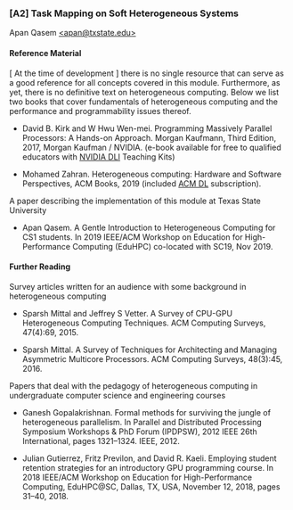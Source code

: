 ### [A2] Task Mapping on Soft Heterogeneous Systems 
Apan Qasem [\<apan@txstate.edu\>](apan@txstate.edu)

#### <a href="references"></a>Reference Material 

[ At the time of development ] there is no single resource that can serve as a good reference for all
concepts covered in this module. Furthermore, as yet, there is no definitive text on heterogeneous
computing. Below we list two books that cover fundamentals of heterogeneous computing and the
performance and programmability issues thereof. 

* David B. Kirk and W Hwu Wen-mei. Programming Massively Parallel Processors: A Hands-on Approach.
  Morgan Kaufmann, Third Edition, 2017, Morgan Kaufman / NVIDIA. (e-book available for free to qualified
  educators with [NVIDIA DLI](https://www.nvidia.com/en-us/training/) Teaching Kits)

* Mohamed Zahran. Heterogeneous computing: Hardware and Software Perspectives, ACM Books, 2019
  (included [ACM DL](https://dl.acm.org/doi/book/10.1145/3281649) subscription).


A paper describing the implementation of this module at Texas State University

* Apan Qasem. A Gentle Introduction to Heterogeneous Computing for CS1 students. In 2019 IEEE/ACM
  Workshop on Education for High-Performance Computing (EduHPC) co-located with SC19, Nov 2019.


#### Further Reading 

Survey articles written for an audience with some background in heterogeneous computing

* Sparsh Mittal and Jeffrey S Vetter. A Survey of CPU-GPU Heterogeneous Computing Techniques. ACM
  Computing Surveys, 47(4):69, 2015. 

* Sparsh Mittal. A Survey of Techniques for Architecting and Managing Asymmetric Multicore
  Processors. ACM Computing Surveys, 48(3):45, 2016.
  
Papers that deal with the pedagogy of heterogeneous computing in undergraduate computer science and
engineering courses 

* Ganesh Gopalakrishnan. Formal methods for surviving the jungle of heterogeneous parallelism. In
  Parallel and Distributed Processing Symposium Workshops & PhD Forum (IPDPSW), 2012 IEEE 26th
  International, pages 1321–1324. IEEE, 2012. 

* Julian Gutierrez, Fritz Previlon, and David R. Kaeli. Employing student retention strategies for
  an introductory GPU programming course. In 2018 IEEE/ACM Workshop on Education for
  High-Performance Computing, EduHPC@SC, Dallas, TX, USA, November 12, 2018, pages 31–40, 2018.
